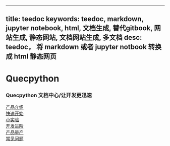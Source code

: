 
---
title: teedoc
keywords: teedoc, markdown, jupyter notebook, html, 文档生成, 替代gitbook, 网站生成, 静态网站, 文档网站生成, 多文档
desc: teedoc， 将 markdown 或者 jupyter notbook 转换成 html 静态网页
---


<div id="home_page">
    <div>
        <h1><span>Quecpython</span></h1>
        <h3>Quecpython 文档中心/让开发更迅速</h3>
    </div>
    <div id="big_btn_wrapper">
        <div class="big_btn">
            <a href="/Quecpython_intro/zh/">产品介绍</a>
        </div>
        <div class="big_btn">
            <a href="/Quick_start/zh/">快速开始</a>
        </div>
        <div class="big_btn">
            <a href="/QuecPythonTest/zh/">小实验</a>
        </div>
    </div>
    <div id="big_btn_wrapper">
        <div class="big_btn">
            <a href="/Advanced_development/zh/">开发进阶</a>
        </div>
        <div class="big_btn">
            <a href="/Mass_production/zh/">产品量产</a>
        </div>
        <div class="big_btn">
            <a href="/FAQ/zh/">常见问题</a>
        </div> 
    </div>

</div>

